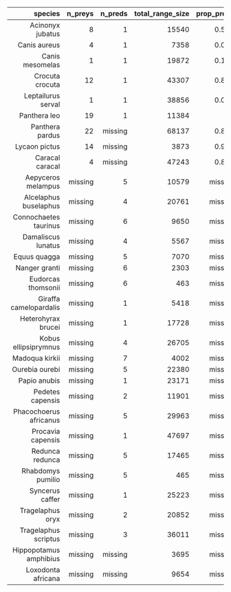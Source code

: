 |                species | n_preys | n_preds | total_range_size | prop_preys | prop_preds |
| ----------------------:| -------:| -------:| ----------------:| ----------:| ----------:|
|       Acinonyx jubatus |   8 |   1 |        15540 |      0.560 |      0.670 |
|           Canis aureus |   4 |   1 |         7358 |      0.000 |      0.780 |
|        Canis mesomelas |   1 |   1 |        19872 |      0.190 |      0.995 |
|        Crocuta crocuta |  12 |   1 |        43307 |      0.848 |      0.252 |
|     Leptailurus serval |   1 |   1 |        38856 |      0.011 |      0.979 |
|           Panthera leo |  19 |   1 |        11384 |      1 |      1 |
|        Panthera pardus |  22 | missing |        68137 |      0.866 |    missing |
|          Lycaon pictus |  14 | missing |         3873 |      0.916 |    missing |
|        Caracal caracal |   4 | missing |        47243 |      0.832 |    missing |
|     Aepyceros melampus | missing |   5 |        10579 |    missing |      1 |
|  Alcelaphus buselaphus | missing |   4 |        20761 |    missing |      1 |
|  Connochaetes taurinus | missing |   6 |         9650 |    missing |      1 |
|     Damaliscus lunatus | missing |   4 |         5567 |    missing |      1 |
|           Equus quagga | missing |   5 |         7070 |    missing |      1 |
|          Nanger granti | missing |   6 |         2303 |    missing |      1 |
|     Eudorcas thomsonii | missing |   6 |          463 |    missing |      1 |
| Giraffa camelopardalis | missing |   1 |         5418 |    missing |      0.470 |
|     Heterohyrax brucei | missing |   1 |        17728 |    missing |      0.972 |
|   Kobus ellipsiprymnus | missing |   4 |        26705 |    missing |      1 |
|         Madoqua kirkii | missing |   7 |         4002 |    missing |      1 |
|         Ourebia ourebi | missing |   5 |        22380 |    missing |      1 |
|           Papio anubis | missing |   1 |        23171 |    missing |      0.938 |
|       Pedetes capensis | missing |   2 |        11901 |    missing |      1 |
| Phacochoerus africanus | missing |   5 |        29963 |    missing |      0.999 |
|      Procavia capensis | missing |   1 |        47697 |    missing |      0.647 |
|        Redunca redunca | missing |   5 |        17465 |    missing |      1 |
|      Rhabdomys pumilio | missing |   5 |          465 |    missing |      0.998 |
|        Syncerus caffer | missing |   1 |        25223 |    missing |      0.250 |
|       Tragelaphus oryx | missing |   2 |        20852 |    missing |      0.991 |
|   Tragelaphus scriptus | missing |   3 |        36011 |    missing |      0.984 |
| Hippopotamus amphibius | missing | missing |         3695 |    missing |    missing |
|     Loxodonta africana | missing | missing |         9654 |    missing |    missing |
